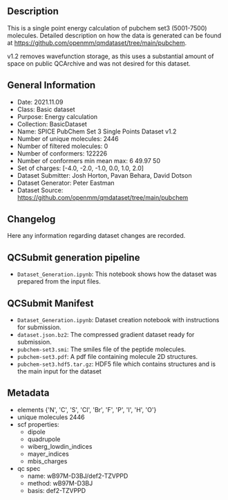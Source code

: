## Description

This is a single point energy calculation of pubchem set3 (5001-7500) molecules. Detailed description on how the data is generated can be found at https://github.com/openmm/qmdataset/tree/main/pubchem.

 v1.2 removes wavefunction storage, as this uses a substantial amount of space on public QCArchive and was not desired for this dataset.

## General Information

 - Date: 2021.11.09
 - Class: Basic dataset 
 - Purpose: Energy calculation
 - Collection: BasicDataset
 - Name: SPICE PubChem Set 3 Single Points Dataset v1.2
 - Number of unique molecules:        2446
 - Number of filtered molecules:      0
 - Number of conformers:              122226
 - Number of conformers min mean max: 6  49.97 50
 - Set of charges: [-4.0, -2.0, -1.0, 0.0, 1.0, 2.0]
 - Dataset Submitter: Josh Horton, Pavan Behara, David Dotson
 - Dataset Generator: Peter Eastman
 - Dataset Source: https://github.com/openmm/qmdataset/tree/main/pubchem

## Changelog

Here any information regarding dataset changes are recorded.

## QCSubmit generation pipeline

 - `Dataset_Generation.ipynb`: This notebook shows how the dataset was prepared from the input files. 
 
## QCSubmit Manifest

- `Dataset_Generation.ipynb`: Dataset creation notebook with instructions for submission.
- `dataset.json.bz2`: The compressed gradient dataset ready for submission.
- `pubchem-set3.smi`: The smiles file of the peptide molecules.
- `pubchem-set3.pdf`: A pdf file containing molecule 2D structures.
- `pubchem-set3.hdf5.tar.gz`: HDF5 file which contains structures and is the main input for the dataset
 
## Metadata

- elements {'N', 'C', 'S', 'Cl', 'Br', 'F', 'P', 'I', 'H', 'O'}
- unique molecules 2446
- scf properties:
    - dipole
    - quadrupole
    - wiberg_lowdin_indices
    - mayer_indices
    - mbis_charges
- qc spec
    - name: wB97M-D3BJ/def2-TZVPPD
    - method: wB97M-D3BJ
    - basis: def2-TZVPPD
